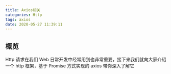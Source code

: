 ```yaml
---
title: Axios相关
categories: Http
tags: axios
date: 2020-05-27 11:39:11
---
```


## 概览

Http 请求在我们 Web 日常开发中经常用到也非常重要，接下来我们就向大家介绍一个 http 框架，基于 Promise 方式实现的 axios 带你深入了解它

